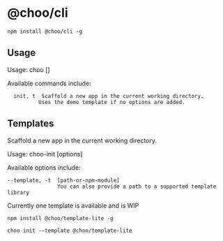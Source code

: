 # @choo/cli

```
npm install @choo/cli -g
```

## Usage
  Usage: choo <command> [<args>]

  Available commands include:

      init, t  Scaffold a new app in the current working directory.
              Uses the demo template if no options are added.

## Templates
Scaffold a new app in the current working directory.

  Usage: choo-init [options]

  Available options include:

    --template, -t  [path-or-npm-module]
                    You can also provide a path to a supported template library

  Currently one template is available and is WIP

```
npm install @choo/template-lite -g
```

```
choo init --template @choo/template-lite
```

